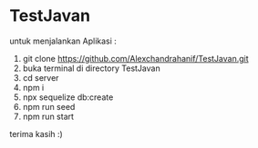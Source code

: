 # TestJavan

untuk menjalankan Aplikasi :

1. git clone https://github.com/Alexchandrahanif/TestJavan.git
2. buka terminal di directory TestJavan
3. cd server
4. npm i
5. npx sequelize db:create
6. npm run seed
7. npm run start

terima kasih :)
